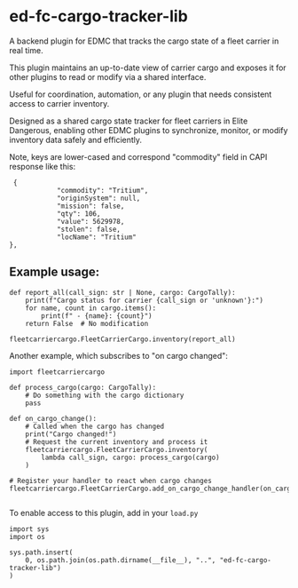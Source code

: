 # ed-fc-cargo-tracker-lib

A backend plugin for EDMC that tracks the cargo state of a fleet carrier in real time.

This plugin maintains an up-to-date view of carrier cargo and exposes it for other plugins to read or modify via a shared interface.

Useful for coordination, automation, or any plugin that needs consistent access to carrier inventory.

Designed as a shared cargo state tracker for fleet carriers in Elite Dangerous, enabling other EDMC plugins to synchronize, monitor, or modify inventory data safely and efficiently.

Note, keys are lower-cased and correspond "commodity" field in CAPI response like this:
```
 {
            "commodity": "Tritium",
            "originSystem": null,
            "mission": false,
            "qty": 106,
            "value": 5629978,
            "stolen": false,
            "locName": "Tritium"
},
```

## Example usage:

```
def report_all(call_sign: str | None, cargo: CargoTally):
    print(f"Cargo status for carrier {call_sign or 'unknown'}:")
    for name, count in cargo.items():
        print(f" - {name}: {count}")
    return False  # No modification

fleetcarriercargo.FleetCarrierCargo.inventory(report_all)
```

Another example, which subscribes to "on cargo changed":

```
import fleetcarriercargo

def process_cargo(cargo: CargoTally):
    # Do something with the cargo dictionary
    pass

def on_cargo_change():
    # Called when the cargo has changed
    print("Cargo changed!")
    # Request the current inventory and process it
    fleetcarriercargo.FleetCarrierCargo.inventory(
        lambda call_sign, cargo: process_cargo(cargo)
    )

# Register your handler to react when cargo changes
fleetcarriercargo.FleetCarrierCargo.add_on_cargo_change_handler(on_cargo_change)


```

To enable access to this plugin, add in your `load.py`

```
import sys
import os

sys.path.insert(
    0, os.path.join(os.path.dirname(__file__), "..", "ed-fc-cargo-tracker-lib")
)

```
